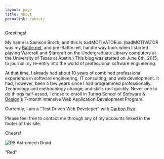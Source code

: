 ```yaml
---
layout: page
title: About
permalink: /about/
---
```


Greetings!

My name is Samson Brock, and this is badMOTIVATOR.io. (badMOTIVATOR was my
[Battle.net](http://battle.net/), and pre-Battle.net, handle way back when I
started playing Warcraft and Starcraft on the Undergraduate Library computers at
the University of Texas at Austin.) This blog was started on June 6th, 2015, to
journal my re-entry into the world of professional software engineering.

At that time, I already had about 10 years of combined professional experience
in software engineering, IT consulting, and web development. It had, however,
been a few years since I had programmed professionally. Technology and
methodology change, and skills rust quickly. Never one to do things half-assed,
I chose to enroll in [Turing School of Software & Design](http://turing.io/)'s
7-month intensive Web Application Development Program. 

Currently, I am a "Test Driven Web Developer" with [Carbon
Five](http://www.carbonfive.com/). 

Please feel free to contact me through any of my accounts linked in the footer
of this site.

Cheers!

![R5 Astromech Droid](/images/Star-Wars-R5-Astromech-Droid.png "image courtesy
of WookieePedia")

"Red"
